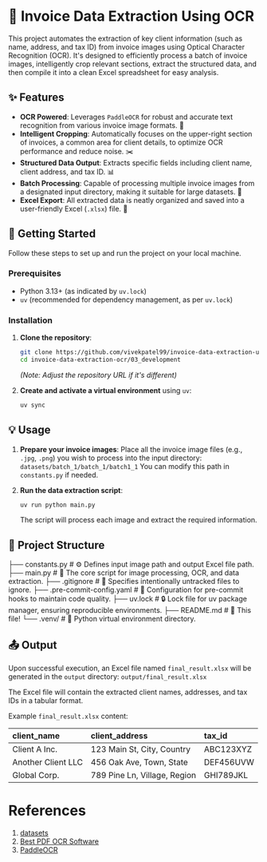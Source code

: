 # 🧾 Invoice Data Extraction Using OCR

This project automates the extraction of key client information (such as name, address, and tax ID) from invoice images using Optical Character Recognition (OCR). It's designed to efficiently process a batch of invoice images, intelligently crop relevant sections, extract the structured data, and then compile it into a clean Excel spreadsheet for easy analysis.

## ✨ Features

- **OCR Powered**: Leverages `PaddleOCR` for robust and accurate text recognition from various invoice image formats. 🤖
- **Intelligent Cropping**: Automatically focuses on the upper-right section of invoices, a common area for client details, to optimize OCR performance and reduce noise. ✂️
- **Structured Data Output**: Extracts specific fields including client name, client address, and tax ID. 📊
- **Batch Processing**: Capable of processing multiple invoice images from a designated input directory, making it suitable for large datasets. 📁
- **Excel Export**: All extracted data is neatly organized and saved into a user-friendly Excel (`.xlsx`) file. 📝

## 🚀 Getting Started

Follow these steps to set up and run the project on your local machine.

### Prerequisites

- Python 3.13+ (as indicated by `uv.lock`)
- `uv` (recommended for dependency management, as per `uv.lock`)

### Installation

1. **Clone the repository**:

   ```bash
   git clone https://github.com/vivekpatel99/invoice-data-extraction-using-ocr.git
   cd invoice-data-extraction-ocr/03_development
   ```

   *(Note: Adjust the repository URL if it's different)*

2. **Create and activate a virtual environment** using `uv`:

   ```bash
   uv sync
   ```

## 💡 Usage

1. **Prepare your invoice images**:
   Place all the invoice image files (e.g., `.jpg`, `.png`) you wish to process into the input directory:
   `datasets/batch_1/batch_1/batch1_1`
   You can modify this path in `constants.py` if needed.

2. **Run the data extraction script**:

   ```bash
   uv run python main.py
   ```

   The script will process each image and extract the required information.

## 📂 Project Structure

├── constants.py # ⚙️ Defines input image path and output Excel file path.
├── main.py # 🚀 The core script for image processing, OCR, and data extraction.
├── .gitignore # 🚫 Specifies intentionally untracked files to ignore.
├── .pre-commit-config.yaml # 🎣 Configuration for pre-commit hooks to maintain code quality.
├── uv.lock # 🔒 Lock file for uv package manager, ensuring reproducible environments.
├── README.md # 📖 This file!
└── .venv/ # 🐍 Python virtual environment directory.

## 📤 Output

Upon successful execution, an Excel file named `final_result.xlsx` will be generated in the `output` directory:
`output/final_result.xlsx`

The Excel file will contain the extracted client names, addresses, and tax IDs in a tabular format.

Example `final_result.xlsx` content:

| client_name        | client_address               | tax_id    |
| :----------------- | :--------------------------- | :-------- |
| Client A Inc.      | 123 Main St, City, Country   | ABC123XYZ |
| Another Client LLC | 456 Oak Ave, Town, State     | DEF456UVW |
| Global Corp.       | 789 Pine Ln, Village, Region | GHI789JKL |

# References

1. [datasets](https://www.kaggle.com/datasets/osamahosamabdellatif/high-quality-invoice-images-for-ocr/code?datasetId=5773627&sortBy=voteCount)
2. [Best PDF OCR Software](https://unstract.com/blog/best-pdf-ocr-software/)
3. [PaddleOCR](https://github.com/PaddlePaddle/PaddleOCR)
